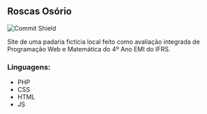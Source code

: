 ## Roscas Osório

![Commit Shield](https://img.shields.io/github/last-commit/aaneleh/roscas-osorio)

Site de uma padaria fictícia local feito como avaliação integrada de Programação Web e Matemática do 4º Ano EMI do IFRS.  

### Linguagens: 
- PHP
- CSS
- HTML
- JS
